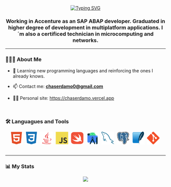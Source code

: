 <div align="center">
<a href="https://git.io/typing-svg"><img src="https://readme-typing-svg.demolab.com?font=Fira+Code&weight=500&pause=1000&color=A2C3E1&center=true&vCenter=true&width=435&lines=Hi+%2C+I'm+Chaserdamo;Backend+developer;2+year+coding+experience;Always+learning+new+things" alt="Typing SVG" /></a> 
</div>

<div id="header" align="center">
<h3 align="center" color="FFFFFF">Working in Accenture as an SAP ABAP developer. Graduated in higher degree of development in multiplatform applications. I´m also a certificed technician in microcomputing and networks.</h3>
</div>

---

### 🧑🏻‍💻 About Me

- 📖 Learning new programming languages and reinforcing the ones I already knows.

- 📫 Contact me: **chaserdamo0@gmail.com**

- 🙋🏻 Personal site: https://chaserdamo.vercel.app
  
<br>


### 🛠️ Languagues and Tools
  <div align="center">
    <img src="https://github.com/devicons/devicon/blob/master/icons/html5/html5-plain.svg" title="HTML5" alt="HTML" width="40" height="40"/>&nbsp;
    <img src="https://github.com/devicons/devicon/blob/master/icons/css3/css3-plain.svg" title="CSS" alt="CSS" width="40" height="40"/>&nbsp;
    <img src="https://github.com/devicons/devicon/blob/master/icons/java/java-plain.svg" title="JAVA" alt="JAVA" width="40" height="40"/>&nbsp;
    <img src="https://github.com/devicons/devicon/blob/master/icons/javascript/javascript-original.svg" title="GIT" alt="GIT" width="40" height="40"/>&nbsp;
    <img src="https://github.com/devicons/devicon/blob/master/icons/swift/swift-original.svg" title="swift" alt="swift" width="40" height="40"/>&nbsp;
    <img src="https://github.com/devicons/devicon/blob/master/icons/androidstudio/androidstudio-original.svg" title="android" alt="android" width="40" height="40"/>&nbsp;
    <img src="https://github.com/devicons/devicon/blob/master/icons/mysql/mysql-original.svg" title="MYSQL" alt="MYSQL" width="40" height="40"/>&nbsp;
    <img src="https://github.com/devicons/devicon/blob/master/icons/postgresql/postgresql-original.svg" title="GIT" alt="GIT" width="40" height="40"/>&nbsp;
    <img src="https://github.com/devicons/devicon/blob/master/icons/sqlite/sqlite-original.svg" title="GIT" alt="GIT" width="40" height="40"/>&nbsp;
    <img src="https://github.com/devicons/devicon/blob/master/icons/git/git-plain.svg" title="GIT" alt="GIT" width="40" height="40"/>&nbsp;
    
  </div>

<br>
  
---

### 📊 My Stats

<div align="center">
  
![](https://github-readme-streak-stats.herokuapp.com/?user=Chaserdamo&theme=prussian&hide_border=false)
  
</div>

<!-- ![](https://github-readme-stats.vercel.app/api/top-langs/?username=Chaserdamo&theme=prussian&hide_border=false&include_all_commits=false&count_private=false&layout=compact) -->

  

